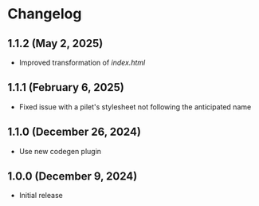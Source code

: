 # Changelog

## 1.1.2 (May 2, 2025)

- Improved transformation of *index.html*

## 1.1.1 (February 6, 2025)

- Fixed issue with a pilet's stylesheet not following the anticipated name

## 1.1.0 (December 26, 2024)

- Use new codegen plugin

## 1.0.0 (December 9, 2024)

- Initial release
